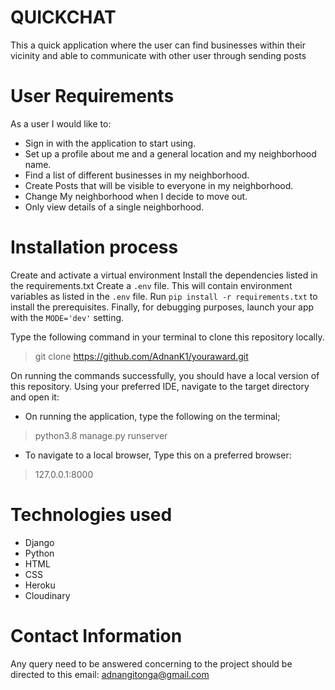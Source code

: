 # QUICKCHAT
This a quick application where the user can find businesses within their vicinity and able to communicate with other user through sending posts

# User Requirements
As a user I would like to:
* Sign in with the application to start using.
* Set up a profile about me and a general location and my neighborhood name.
* Find a list of different businesses in my neighborhood.
* Create Posts that will be visible to everyone in my neighborhood.
* Change My neighborhood when I decide to move out.
* Only view details of a single neighborhood.


# Installation process
Create and activate a virtual environment
Install the dependencies listed in the requirements.txt
Create a <code>.env</code> file. This will contain environment variables as listed in the <code>.env</code> file.
Run <code>pip install -r requirements.txt</code> to install the prerequisites.
Finally, for debugging purposes, launch your app with the <code>MODE='dev'</code> setting.

Type the following command in your terminal to clone this repository locally.
>​git clone https://github.com/AdnanK1/youraward.git

On running the commands successfully, you should have a local version of this repository.
Using your preferred IDE, navigate to the target directory and open it:
* On running the application, type the following on the terminal;
> python3.8 manage.py runserver

* To navigate to a local browser, Type this on a preferred browser:
> 127.0.0.1:8000

# Technologies used
* Django
* Python
* HTML
* CSS
* Heroku
* Cloudinary 

# Contact Information
Any query need to be answered concerning to the project should be directed to this email: adnangitonga@gmail.com